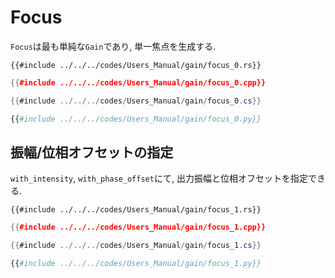 # Focus

`Focus`は最も単純な`Gain`であり, 単一焦点を生成する.

```rust,edition2021
{{#include ../../../codes/Users_Manual/gain/focus_0.rs}}
```

```cpp
{{#include ../../../codes/Users_Manual/gain/focus_0.cpp}}
```

```cs
{{#include ../../../codes/Users_Manual/gain/focus_0.cs}}
```

```python
{{#include ../../../codes/Users_Manual/gain/focus_0.py}}
```

## 振幅/位相オフセットの指定

`with_intensity`, `with_phase_offset`にて, 出力振幅と位相オフセットを指定できる.

```rust,edition2021
{{#include ../../../codes/Users_Manual/gain/focus_1.rs}}
```

```cpp
{{#include ../../../codes/Users_Manual/gain/focus_1.cpp}}
```

```cs
{{#include ../../../codes/Users_Manual/gain/focus_1.cs}}
```

```python
{{#include ../../../codes/Users_Manual/gain/focus_1.py}}
```
